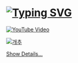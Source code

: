 # [![Typing SVG](https://readme-typing-svg.demolab.com?font=Fira+Code&pause=1000&color=2FF71A&width=435&lines=b4sh5i's+github)](https://git.io/typing-svg)
[![YouTube Video](https://i.ytimg.com/vi/Bf0Hm4ksSFs/hq720.jpg)](https://www.youtube.com/watch?v=Bf0Hm4ksSFs)

[![개추](https://img.shields.io/badge/개추-Like-red)](https://www.youtube.com/@Phoenix_Park_93)



[Show Details...](https://b4sh5i.github.io/)
